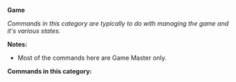 **Game**

*Commands in this category are typically to do with managing the game and it's various states.*

**Notes:**
  - Most of the commands here are Game Master only.


**Commands in this category:**
